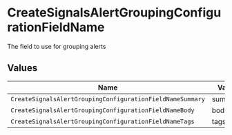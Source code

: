 # CreateSignalsAlertGroupingConfigurationFieldName

The field to use for grouping alerts


## Values

| Name                                                      | Value                                                     |
| --------------------------------------------------------- | --------------------------------------------------------- |
| `CreateSignalsAlertGroupingConfigurationFieldNameSummary` | summary                                                   |
| `CreateSignalsAlertGroupingConfigurationFieldNameBody`    | body                                                      |
| `CreateSignalsAlertGroupingConfigurationFieldNameTags`    | tags                                                      |